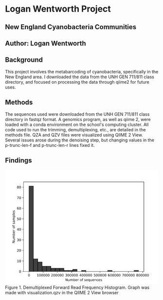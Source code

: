 # Logan Wentworth Project
## New England Cyanobacteria Communities
## Author: Logan Wentworth
## Background
This project involves the metabarcoding of cyanobacteria, specifically in the New England area. I downloaded the data from the UNH GEN 711/811 class directory, and focused on processing the data through qiime2 for future uses.
## Methods
The sequences used were downloaded from the UNH GEN 711/811 class directory in fastqz format.
A genomics program, as well as qiime 2, were loaded with a conda environment on the school's computing cluster.
All code used to run the trimming, demultiplexing, etc., are detailed in the methods file.
QZA and QZV files were visualized using QIIME 2 View.
Several issues arose during the denoising step, but changing values in the p-trunc-len-f and p-trunc-len-r lines fixed it.
## Findings
![plot](Plots/Demultiplex_Summary_Forward.PNG)
Figure 1. Demultiplexed Forward Read Frequency Histogram. Graph was made with visualization.qzv in the QIIME 2 View browser
